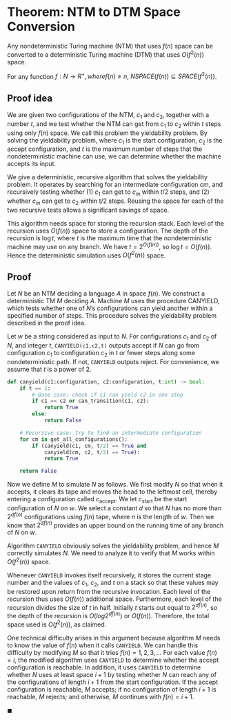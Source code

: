 # Theorem: NTM to DTM Space Conversion

Any nondeterministic Turing machine (NTM) that uses $f(n)$ space can be converted to a deterministic Turing machine (DTM) that uses $O(f^2(n))$ space.

For any function $f: N \rightarrow R^+, where f(n) \geq n$, $NSPACE(f(n)) \subseteq SPACE(f^2(n))$.

## Proof idea

We are given two configurations of the NTM, $c_1$ and $c_2$, together with a number $t$, and we test whether the NTM can get from $c_1$ to $c_2$ within $t$ steps using only $f(n)$ space. We call this problem the yieldability problem. By solving the yieldability problem, where $c_1$ is the start configuration, $c_2$ is the accept configuration, and $t$ is the maximum number of steps that the nondeterministic machine can use, we can determine whether the machine accepts its input.

We give a deterministic, recursive algorithm that solves the yieldability problem. It operates by searching for an intermediate configuration cm, and recursively testing whether (1) $c_1$ can get to $c_m$ within $t/2$ steps, and (2) whether $c_m$ can get to $c_2$ within t/2 steps. Reusing the space for each of the two recursive tests allows a significant savings of space.

This algorithm needs space for storing the recursion stack. Each level of the recursion uses $O(f(n))$ space to store a configuration. The depth of the recursion is $\log t$, where $t$ is the maximum time that the nondeterministic machine may use on any branch. We have $t = 2^{O(f(n))}$, so $\log t= O(f(n))$. Hence the deterministic simulation uses $O(f^2(n))$ space.

## Proof

Let $N$ be an NTM deciding a language $A$ in space $f(n)$. We construct a deterministic TM $M$ deciding $A$. Machine $M$ uses the procedure CANYIELD, which tests whether one of $N$’s configurations can yield another within a specified number of steps. This procedure solves the yieldability problem described in the proof idea.

Let $w$ be a string considered as input to $N$. For configurations $c_1$ and $c_2$ of $N$, and integer $t$, `CANYIELD(c1,c2,t)` outputs accept if $N$ can go from configuration $c_1$ to configuration $c_2$ in $t$ or fewer steps along some nondeterministic path. If not, `CANYIELD` outputs reject. For convenience, we assume that $t$ is a power of 2.

```python
def canyield(c1:configuration, c2:configuration, t:int) -> bool:
    if t == 1:
        # Base case: check if c1 can yield c2 in one step
        if c1 == c2 or can_transition(c1, c2):
            return True
        else:
            return False

    # Recursive case: try to find an intermediate configuration
    for cm in get_all_configurations():
        if (canyield(c1, cm, t/2) == True and
            canyield(cm, c2, t/2) == True):
            return True

    return False
```

Now we define $M$ to simulate $N$ as follows. We first modify $N$ so that when it accepts, it clears its tape and moves the head to the leftmost cell, thereby entering a configuration called $c_{\text{accept}}$. We let $c_{\text{start}}$ be the start configuration of $N$ on $w$. We select a constant $d$ so that $N$ has no more than $2^{df (n)}$ configurations using $f(n)$ tape, where $n$ is the length of $w$. Then we know that $2^{df (n)}$ provides an upper bound on the running time of any branch of $N$ on $w$.

Algorithm `CANYIELD` obviously solves the yieldability problem, and hence $M$ correctly simulates $N$. We need to analyze it to verify that $M$ works within $O(f^2(n))$ space.

Whenever `CANYIELD` invokes itself recursively, it stores the current stage number and the values of $c_1$, $c_2$, and $t$ on a stack so that these values may be restored upon return from the recursive invocation. Each level of the recursion thus uses $O(f(n))$ additional space. Furthermore, each level of the recursion divides the size of $t$ in half. Initially $t$ starts out equal to $2^{df (n)}$, so the depth of the recursion is $O(log 2^{df (n)})$ or $O(f(n))$. Therefore, the total space used is $O(f^2(n))$, as claimed.

One technical difficulty arises in this argument because algorithm $M$ needs to know the value of $f(n)$ when it calls `CANYIELD`. We can handle this difficulty by modifying $M$ so that it tries $f(n) = 1,2,3, \dots$ For each value $f(n) = i$, the modified algorithm uses `CANYIELD` to determine whether the accept configuration is reachable. In addition, it uses `CANYIELD` to determine whether $N$ uses at least space $i+ 1$ by testing whether $N$ can reach any of the configurations of length $i+1$ from the start configuration. If the accept configuration is reachable, $M$ accepts; if no configuration of length $i+ 1$ is reachable, $M$ rejects; and otherwise, $M$ continues with $f(n) = i+ 1$.

$\blacksquare$
